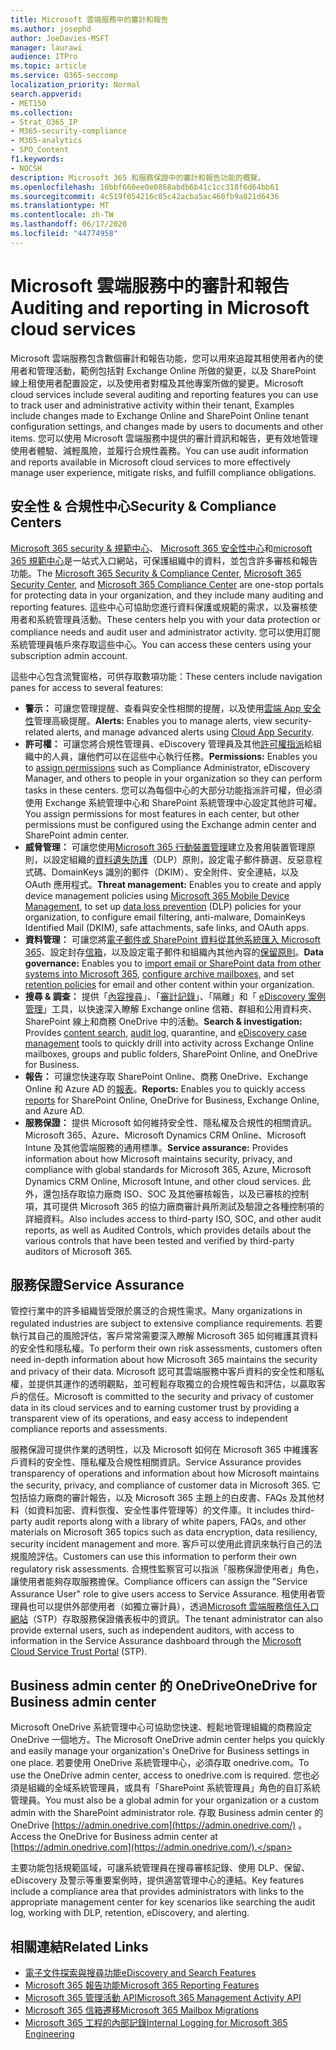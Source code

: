 ```yaml
---
title: Microsoft 雲端服務中的審計和報告
ms.author: josephd
author: JoeDavies-MSFT
manager: laurawi
audience: ITPro
ms.topic: article
ms.service: O365-seccomp
localization_priority: Normal
search.appverid:
- MET150
ms.collection:
- Strat_O365_IP
- M365-security-compliance
- M365-analytics
- SPO_Content
f1.keywords:
- NOCSH
description: Microsoft 365 和服務保證中的審計和報告功能的概覽。
ms.openlocfilehash: 10bbf660ee0e0868abdb6b41c1cc318f6d64bb61
ms.sourcegitcommit: 4c519f054216c05c42acba5ac460fb9a821d6436
ms.translationtype: MT
ms.contentlocale: zh-TW
ms.lasthandoff: 06/17/2020
ms.locfileid: "44774958"
---
```

# <a name="auditing-and-reporting-in-microsoft-cloud-services"></a><span data-ttu-id="d5222-103">Microsoft 雲端服務中的審計和報告</span><span class="sxs-lookup"><span data-stu-id="d5222-103">Auditing and reporting in Microsoft cloud services</span></span>

<span data-ttu-id="d5222-104">Microsoft 雲端服務包含數個審計和報告功能，您可以用來追蹤其租使用者內的使用者和管理活動，範例包括對 Exchange Online 所做的變更，以及 SharePoint 線上租使用者配置設定，以及使用者對檔及其他專案所做的變更。</span><span class="sxs-lookup"><span data-stu-id="d5222-104">Microsoft cloud services include several auditing and reporting features you can use to track user and administrative activity within their tenant, Examples include changes made to Exchange Online and SharePoint Online tenant configuration settings, and changes made by users to documents and other items.</span></span> <span data-ttu-id="d5222-105">您可以使用 Microsoft 雲端服務中提供的審計資訊和報告，更有效地管理使用者體驗、減輕風險，並履行合規性義務。</span><span class="sxs-lookup"><span data-stu-id="d5222-105">You can use audit information and reports available in Microsoft cloud services to more effectively manage user experience, mitigate risks, and fulfill compliance obligations.</span></span>

## <a name="security--compliance-centers"></a><span data-ttu-id="d5222-106">安全性 & 合規性中心</span><span class="sxs-lookup"><span data-stu-id="d5222-106">Security & Compliance Centers</span></span>

<span data-ttu-id="d5222-107">[Microsoft 365 security & 規範中心](https://protection.office.com)、 [Microsoft 365 安全性中心](https://security.microsoft.com)和[microsoft 365 規範中心](https://compliance.microsoft.com)是一站式入口網站，可保護組織中的資料，並包含許多審核和報告功能。</span><span class="sxs-lookup"><span data-stu-id="d5222-107">The [Microsoft 365 Security & Compliance Center](https://protection.office.com), [Microsoft 365 Security Center](https://security.microsoft.com), and [Microsoft 365 Compliance Center](https://compliance.microsoft.com) are one-stop portals for protecting data in your organization, and they include many auditing and reporting features.</span></span> <span data-ttu-id="d5222-108">這些中心可協助您進行資料保護或規範的需求，以及審核使用者和系統管理員活動。</span><span class="sxs-lookup"><span data-stu-id="d5222-108">These centers help you with your data protection or compliance needs and audit user and administrator activity.</span></span> <span data-ttu-id="d5222-109">您可以使用訂閱系統管理員帳戶來存取這些中心。</span><span class="sxs-lookup"><span data-stu-id="d5222-109">You can access these centers using your subscription admin account.</span></span>

<span data-ttu-id="d5222-110">這些中心包含流覽窗格，可供存取數項功能：</span><span class="sxs-lookup"><span data-stu-id="d5222-110">These centers include navigation panes for access to several features:</span></span>

- <span data-ttu-id="d5222-111">**警示：** 可讓您管理提醒、查看與安全性相關的提醒，以及使用[雲端 App 安全性](https://docs.microsoft.com/cloud-app-security/what-is-cloud-app-security)管理高級提醒。</span><span class="sxs-lookup"><span data-stu-id="d5222-111">**Alerts:** Enables you to manage alerts, view security-related alerts, and manage advanced alerts using [Cloud App Security](https://docs.microsoft.com/cloud-app-security/what-is-cloud-app-security).</span></span>
- <span data-ttu-id="d5222-112">**許可權：** 可讓您將合規性管理員、eDiscovery 管理員及其他[許可權指派](https://docs.microsoft.com/microsoft-365/security/office-365-security/grant-access-to-the-security-and-compliance-center)給組織中的人員，讓他們可以在這些中心執行任務。</span><span class="sxs-lookup"><span data-stu-id="d5222-112">**Permissions:** Enables you to [assign permissions](https://docs.microsoft.com/microsoft-365/security/office-365-security/grant-access-to-the-security-and-compliance-center) such as Compliance Administrator, eDiscovery Manager, and others to people in your organization so they can perform tasks in these centers.</span></span> <span data-ttu-id="d5222-113">您可以為每個中心的大部分功能指派許可權，但必須使用 Exchange 系統管理中心和 SharePoint 系統管理中心設定其他許可權。</span><span class="sxs-lookup"><span data-stu-id="d5222-113">You assign permissions for most features in each center, but other permissions must be configured using the Exchange admin center and SharePoint admin center.</span></span>
- <span data-ttu-id="d5222-114">**威脅管理：** 可讓您使用[Microsoft 365 行動裝置管理](https://support.microsoft.com/office/overview-of-mobile-device-management-mdm-for-microsoft-365-faa7d8e5-645d-4d59-839c-c8d4c1869e4a)建立及套用裝置管理原則，以設定組織的[資料遺失防護](https://docs.microsoft.com/microsoft-365/compliance/data-loss-prevention-policies)（DLP）原則，設定電子郵件篩選、反惡意程式碼、DomainKeys 識別的郵件（DKIM）、安全附件、安全連結，以及 OAuth 應用程式。</span><span class="sxs-lookup"><span data-stu-id="d5222-114">**Threat management:** Enables you to create and apply device management policies using [Microsoft 365 Mobile Device Management](https://support.microsoft.com/office/overview-of-mobile-device-management-mdm-for-microsoft-365-faa7d8e5-645d-4d59-839c-c8d4c1869e4a), to set up [data loss prevention](https://docs.microsoft.com/microsoft-365/compliance/data-loss-prevention-policies) (DLP) policies for your organization, to configure email filtering, anti-malware, DomainKeys Identified Mail (DKIM), safe attachments, safe links, and OAuth apps.</span></span>
- <span data-ttu-id="d5222-115">**資料管理：** 可讓您將[電子郵件或 SharePoint 資料從其他系統匯入 Microsoft 365](https://support.office.com/article/Import-PST-files-or-SharePoint-data-to-Office-365-ba688e0a-0fcb-4bd7-8e57-2b669564ea84)、設定封存[信箱](https://support.office.com/article/Enable-archive-mailboxes-in-the-Office-365-Security-Compliance-Center-268a109e-7843-405b-bb3d-b9393b2342ce)，以及設定電子郵件和組織內其他內容的[保留原則](https://docs.microsoft.com/microsoft-365/compliance/retention-policies)。</span><span class="sxs-lookup"><span data-stu-id="d5222-115">**Data governance:** Enables you to [import email or SharePoint data from other systems into Microsoft 365](https://support.office.com/article/Import-PST-files-or-SharePoint-data-to-Office-365-ba688e0a-0fcb-4bd7-8e57-2b669564ea84), [configure archive mailboxes](https://support.office.com/article/Enable-archive-mailboxes-in-the-Office-365-Security-Compliance-Center-268a109e-7843-405b-bb3d-b9393b2342ce), and set [retention policies](https://docs.microsoft.com/microsoft-365/compliance/retention-policies) for email and other content within your organization.</span></span>
- <span data-ttu-id="d5222-116">**搜尋 & 調查：** 提供「[內容搜尋](https://support.office.com/article/Run-a-Content-Search-in-the-Office-365-Security-Compliance-Center-61852fd9-fe8a-4880-a339-cb19ed3bff4a)」、「[審計記錄](https://support.office.com/article/Search-the-audit-log-in-the-Office-365-Security-Compliance-Center-0d4d0f35-390b-4518-800e-0c7ec95e946c)」、「隔離」和「 [eDiscovery 案例管理](https://support.office.com/article/Manage-eDiscovery-cases-in-the-Office-365-Security-Compliance-Center-edea80d6-20a7-40fb-b8c4-5e8c8395f6da)」工具，以快速深入瞭解 Exchange online 信箱、群組和公用資料夾、SharePoint 線上和商務 OneDrive 中的活動。</span><span class="sxs-lookup"><span data-stu-id="d5222-116">**Search & investigation:** Provides [content search](https://support.office.com/article/Run-a-Content-Search-in-the-Office-365-Security-Compliance-Center-61852fd9-fe8a-4880-a339-cb19ed3bff4a), [audit log](https://support.office.com/article/Search-the-audit-log-in-the-Office-365-Security-Compliance-Center-0d4d0f35-390b-4518-800e-0c7ec95e946c), quarantine, and [eDiscovery case management](https://support.office.com/article/Manage-eDiscovery-cases-in-the-Office-365-Security-Compliance-Center-edea80d6-20a7-40fb-b8c4-5e8c8395f6da) tools to quickly drill into activity across Exchange Online mailboxes, groups and public folders, SharePoint Online, and OneDrive for Business.</span></span>
- <span data-ttu-id="d5222-117">**報告：** 可讓您快速存取 SharePoint Online、商務 OneDrive、Exchange Online 和 Azure AD 的[報表](https://support.office.com/article/Reports-in-the-Office-365-Security-Compliance-Center-7acd33ce-1ec8-49fb-b625-43bac7b58c5a)。</span><span class="sxs-lookup"><span data-stu-id="d5222-117">**Reports:** Enables you to quickly access [reports](https://support.office.com/article/Reports-in-the-Office-365-Security-Compliance-Center-7acd33ce-1ec8-49fb-b625-43bac7b58c5a) for SharePoint Online, OneDrive for Business, Exchange Online, and Azure AD.</span></span>
- <span data-ttu-id="d5222-118">**服務保證：** 提供 Microsoft 如何維持安全性、隱私權及合規性的相關資訊。 Microsoft 365、Azure、Microsoft Dynamics CRM Online、Microsoft Intune 及其他雲端服務的通用標準。</span><span class="sxs-lookup"><span data-stu-id="d5222-118">**Service assurance:** Provides information about how Microsoft maintains security, privacy, and compliance with global standards for Microsoft 365, Azure, Microsoft Dynamics CRM Online, Microsoft Intune, and other cloud services.</span></span> <span data-ttu-id="d5222-119">此外，還包括存取協力廠商 ISO、SOC 及其他審核報告，以及已審核的控制項，其可提供 Microsoft 365 的協力廠商審計員所測試及驗證之各種控制項的詳細資料。</span><span class="sxs-lookup"><span data-stu-id="d5222-119">Also includes access to third-party ISO, SOC, and other audit reports, as well as Audited Controls, which provides details about the various controls that have been tested and verified by third-party auditors of Microsoft 365.</span></span>

## <a name="service-assurance"></a><span data-ttu-id="d5222-120">服務保證</span><span class="sxs-lookup"><span data-stu-id="d5222-120">Service Assurance</span></span>

<span data-ttu-id="d5222-121">管控行業中的許多組織皆受限於廣泛的合規性需求。</span><span class="sxs-lookup"><span data-stu-id="d5222-121">Many organizations in regulated industries are subject to extensive compliance requirements.</span></span> <span data-ttu-id="d5222-122">若要執行其自己的風險評估，客戶常常需要深入瞭解 Microsoft 365 如何維護其資料的安全性和隱私權。</span><span class="sxs-lookup"><span data-stu-id="d5222-122">To perform their own risk assessments, customers often need in-depth information about how Microsoft 365 maintains the security and privacy of their data.</span></span> <span data-ttu-id="d5222-123">Microsoft 認可其雲端服務中客戶資料的安全性和隱私權，並提供其運作的透明觀點，並可輕鬆存取獨立的合規性報告和評估，以贏取客戶的信任。</span><span class="sxs-lookup"><span data-stu-id="d5222-123">Microsoft is committed to the security and privacy of customer data in its cloud services and to earning customer trust by providing a transparent view of its operations, and easy access to independent compliance reports and assessments.</span></span>

<span data-ttu-id="d5222-124">服務保證可提供作業的透明性，以及 Microsoft 如何在 Microsoft 365 中維護客戶資料的安全性、隱私權及合規性相關資訊。</span><span class="sxs-lookup"><span data-stu-id="d5222-124">Service Assurance provides transparency of operations and information about how Microsoft maintains the security, privacy, and compliance of customer data in Microsoft 365.</span></span> <span data-ttu-id="d5222-125">它包括協力廠商的審計報告，以及 Microsoft 365 主題上的白皮書、FAQs 及其他材料（如資料加密、資料恢復、安全性事件管理等）的文件庫。</span><span class="sxs-lookup"><span data-stu-id="d5222-125">It includes third-party audit reports along with a library of white papers, FAQs, and other materials on Microsoft 365 topics such as data encryption, data resiliency, security incident management and more.</span></span> <span data-ttu-id="d5222-126">客戶可以使用此資訊來執行自己的法規風險評估。</span><span class="sxs-lookup"><span data-stu-id="d5222-126">Customers can use this information to perform their own regulatory risk assessments.</span></span> <span data-ttu-id="d5222-127">合規性監察官可以指派「服務保證使用者」角色，讓使用者能夠存取服務擔保。</span><span class="sxs-lookup"><span data-stu-id="d5222-127">Compliance officers can assign the "Service Assurance User" role to give users access to Service Assurance.</span></span> <span data-ttu-id="d5222-128">租使用者管理員也可以提供外部使用者（如獨立審計員），透過[Microsoft 雲端服務信任入口網站](https://aka.ms/STP)（STP）存取服務保證儀表板中的資訊。</span><span class="sxs-lookup"><span data-stu-id="d5222-128">The tenant administrator can also provide external users, such as independent auditors, with access to information in the Service Assurance dashboard through the [Microsoft Cloud Service Trust Portal](https://aka.ms/STP) (STP).</span></span>

## <a name="onedrive-for-business-admin-center"></a><span data-ttu-id="d5222-129">Business admin center 的 OneDrive</span><span class="sxs-lookup"><span data-stu-id="d5222-129">OneDrive for Business admin center</span></span>

<span data-ttu-id="d5222-130">Microsoft OneDrive 系統管理中心可協助您快速、輕鬆地管理組織的商務設定 OneDrive 一個地方。</span><span class="sxs-lookup"><span data-stu-id="d5222-130">The Microsoft OneDrive admin center helps you quickly and easily manage your organization's OneDrive for Business settings in one place.</span></span> <span data-ttu-id="d5222-131">若要使用 OneDrive 系統管理中心，必須存取 onedrive.com。</span><span class="sxs-lookup"><span data-stu-id="d5222-131">To use the OneDrive admin center, access to onedrive.com is required.</span></span> <span data-ttu-id="d5222-132">您也必須是組織的全域系統管理員，或具有「SharePoint 系統管理員」角色的自訂系統管理員。</span><span class="sxs-lookup"><span data-stu-id="d5222-132">You must also be a global admin for your organization or a custom admin with the SharePoint administrator role.</span></span> <span data-ttu-id="d5222-133">存取 Business admin center 的 OneDrive [https://admin.onedrive.com](https://admin.onedrive.com/) 。</span><span class="sxs-lookup"><span data-stu-id="d5222-133">Access the OneDrive for Business admin center at [https://admin.onedrive.com](https://admin.onedrive.com/).</span></span>

<span data-ttu-id="d5222-134">主要功能包括規範區域，可讓系統管理員在搜尋審核記錄、使用 DLP、保留、eDiscovery 及警示等重要案例時，提供適當管理中心的連結。</span><span class="sxs-lookup"><span data-stu-id="d5222-134">Key features include a compliance area that provides administrators with links to the appropriate management center for key scenarios like searching the audit log, working with DLP, retention, eDiscovery, and alerting.</span></span>

## <a name="related-links"></a><span data-ttu-id="d5222-135">相關連結</span><span class="sxs-lookup"><span data-stu-id="d5222-135">Related Links</span></span>

- [<span data-ttu-id="d5222-136">電子文件探索與搜尋功能</span><span class="sxs-lookup"><span data-stu-id="d5222-136">eDiscovery and Search Features</span></span>](office-365-ediscovery-and-search-features.md)
- [<span data-ttu-id="d5222-137">Microsoft 365 報告功能</span><span class="sxs-lookup"><span data-stu-id="d5222-137">Microsoft 365 Reporting Features</span></span>](office-365-reporting-features.md)
- [<span data-ttu-id="d5222-138">Microsoft 365 管理活動 API</span><span class="sxs-lookup"><span data-stu-id="d5222-138">Microsoft 365 Management Activity API</span></span>](office-365-management-activity-api.md)
- [<span data-ttu-id="d5222-139">Microsoft 365 信箱遷移</span><span class="sxs-lookup"><span data-stu-id="d5222-139">Microsoft 365 Mailbox Migrations</span></span>](office-365-mailbox-migrations.md)
- [<span data-ttu-id="d5222-140">Microsoft 365 工程的內部記錄</span><span class="sxs-lookup"><span data-stu-id="d5222-140">Internal Logging for Microsoft 365 Engineering</span></span>](office-365-internal-logging.md)